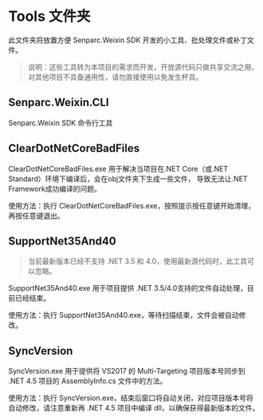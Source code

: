 # Tools 文件夹
此文件夹将放置方便 Senparc.Weixin SDK 开发的小工具、批处理文件或补丁文件。

> 说明：这些工具转为本项目的需求而开发，开放源代码只做共享交流之用，对其他项目不具备通用性，请勿直接使用以免发生杯具。

## Senparc.Weixin.CLI
Senparc.Weixin SDK 命令行工具

## ClearDotNetCoreBadFiles
ClearDotNetCoreBadFiles.exe 用于解决当项目在.NET Core（或.NET Standard）环境下编译后，会在obj文件夹下生成一些文件，
导致无法让.NET Framework成功编译的问题。

使用方法：执行 ClearDotNetCoreBadFiles.exe，按照提示按任意键开始清理，再按任意键退出。


## SupportNet35And40

> 当前最新版本已经不支持 .NET 3.5 和 4.0，使用最新源代码时，此工具可以忽略。

SupportNet35And40.exe 用于项目提供 .NET 3.5/4.0支持的文件自动处理，目前已经结束。

使用方法：执行 SupportNet35And40.exe，等待扫描结束，文件会被自动修改。

## SyncVersion
SyncVersion.exe 用于提供将 VS2017 的 Multi-Targeting 项目版本号同步到 .NET 4.5 项目的 AssemblyInfo.cs 文件中的方法。

使用方法：执行 SyncVersion.exe，结束后窗口将自动关闭，对应项目版本号将自动修改，请注意重新再 .NET 4.5 项目中编译 dll，以确保获得最新版本的文件。
